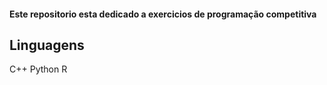 #### Este repositorio esta dedicado a exercicios de programação competitiva

## Linguagens
C++
Python 
R
